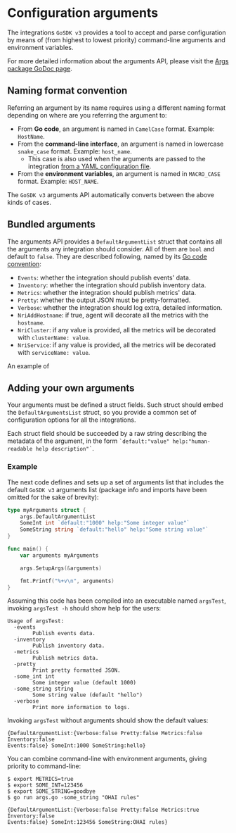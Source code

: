 # Configuration arguments

The integrations `GoSDK v3` provides a tool to accept and parse configuration by means of (from highest to lowest
priority) command-line arguments and environment variables.

For more detailed information about the arguments API, please visit the
[Args package GoDoc page](https://godoc.org/github.com/newrelic/infra-integrations-sdk/args). 

## Naming format convention

Referring an argument by its name requires using a different naming format depending on where are you referring the
argument to:

* From **Go code**, an argument is named in `CamelCase` format. Example: `HostName`.
* From the **command-line interface**, an argument is named in lowercase `snake_case` format. Example: `host_name`.
    - This case is also used when the arguments are passed to the integration
      [from a YAML configuration file](../tutorial.md#configuration-of-the-integration-(for-events)).
* From the **environment variables**, an argument is named in `MACRO_CASE` format. Example: `HOST_NAME`.

The `GoSDK v3` arguments API automatically converts between the above kinds of cases.

## Bundled arguments

The arguments API provides a `DefaultArgumentList` struct that contains all the arguments any integration should
consider. All of them are `bool` and default to `false`. They are described following, named by its
[Go code convention](#naming-format-convention):

* `Events`: whether the integration should publish events' data.
* `Inventory`: whether the integration should publish inventory data.
* `Metrics`: whether the integration should publish metrics' data.
* `Pretty`: whether the output JSON must be pretty-formatted.
* `Verbose`: whether the integration should log extra, detailed information.
* `NriAddHostname`: if true, agent will decorate all the metrics with the `hostname`.
* `NriCluster`: if any value is provided, all the metrics will be decorated with `clusterName: value`. 
* `NriService`: if any value is provided, all the metrics will be decorated with `serviceName: value`. 

An example of

## Adding your own arguments

Your arguments must be defined a struct fields. Such struct should embed the `DefaultArgumentsList` struct, so you
provide a common set of configuration options for all the integrations.

Each struct field should be succeeded by a raw string describing the metadata of the argument, in the form
`` `default:"value" help:"human-readable help description"` ``.

### Example

The next code defines and sets up a set of arguments list that includes the default `GoSDK v3` arguments list
(package info and imports have been omitted for the sake of brevity):

```go
type myArguments struct {
	args.DefaultArgumentList
	SomeInt int `default:"1000" help:"Some integer value"`
	SomeString string `default:"hello" help:"Some string value"`
}

func main() {
	var arguments myArguments

	args.SetupArgs(&arguments)

	fmt.Printf("%+v\n", arguments)
}
```

Assuming this code has been compiled into an executable named `argsTest`, invoking `argsTest -h` should show help
for the users:

```
Usage of argsTest:
  -events
        Publish events data.
  -inventory
        Publish inventory data.
  -metrics
        Publish metrics data.
  -pretty
        Print pretty formatted JSON.
  -some_int int
        Some integer value (default 1000)
  -some_string string
        Some string value (default "hello")
  -verbose
        Print more information to logs.
```

Invoking `argsTest` without arguments should show the default values:

```
{DefaultArgumentList:{Verbose:false Pretty:false Metrics:false Inventory:false
Events:false} SomeInt:1000 SomeString:hello}
```

You can combine command-line with environment arguments, giving priority to command-line:

```
$ export METRICS=true
$ export SOME_INT=123456
$ export SOME_STRING=goodbye
$ go run args.go -some_string "OHAI rules"

{DefaultArgumentList:{Verbose:false Pretty:false Metrics:true Inventory:false
Events:false} SomeInt:123456 SomeString:OHAI rules}
```
